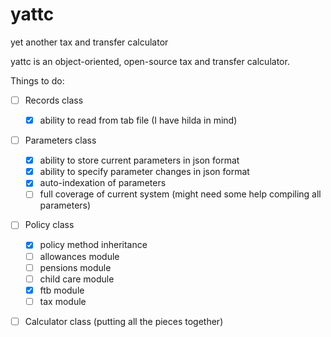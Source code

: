 # yattc
yet another tax and transfer calculator

yattc is an object-oriented, open-source tax and transfer calculator.

Things to do:

- [ ] Records class 
	- [x] ability to read from tab file (I have hilda in mind)
- [ ] Parameters class 
	- [x] ability to store current parameters in json format
	- [x] ability to specify parameter changes in json format
	- [x] auto-indexation of parameters
	- [ ] full coverage of current system (might need some help compiling all parameters)
- [ ] Policy class 
	- [x] policy method inheritance
	- [ ] allowances module
	- [ ] pensions module
	- [ ] child care module
	- [x] ftb module
	- [ ] tax module
- [ ] Calculator class (putting all the pieces together)

